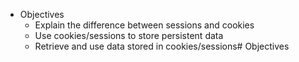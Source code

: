 * Objectives
    - Explain the difference between sessions and cookies
    - Use cookies/sessions to store persistent data
    - Retrieve and use data stored in cookies/sessions# Objectives
